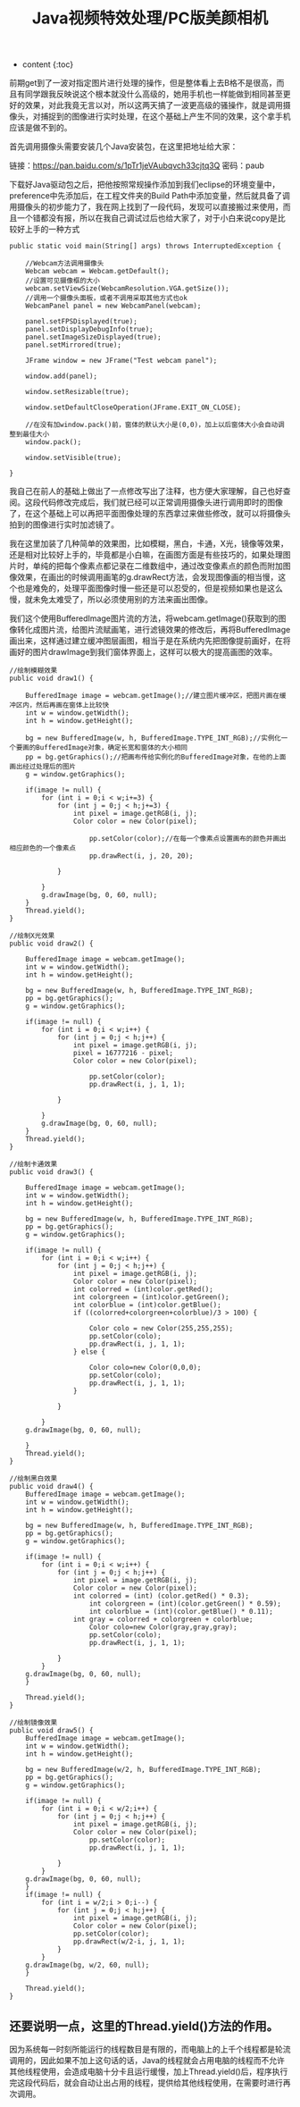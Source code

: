 ﻿---
layout: post
title:  "Java视频特效处理/PC版美颜相机"
categories: Java
tags:  Java openCV image
---

* content
{:toc}


前期get到了一波对指定图片进行处理的操作，但是整体看上去B格不是很高，而且有同学跟我反映说这个根本就没什么高级的，她用手机也一样能做到相同甚至更好的效果，对此我竟无言以对，所以这两天搞了一波更高级的骚操作，就是调用摄像头，对捕捉到的图像进行实时处理，在这个基础上产生不同的效果，这个拿手机应该是做不到的。

首先调用摄像头需要安装几个Java安装包，在这里把地址给大家：









链接：https://pan.baidu.com/s/1pTr1jeVAubqvch33cjtq3Q 密码：paub



下载好Java驱动包之后，把他按照常规操作添加到我们eclipse的环境变量中，preference中先添加后，在工程文件夹的Build Path中添加变量，然后就具备了调用摄像头的初步能力了，我在网上找到了一段代码，发现可以直接搬过来使用，而且一个错都没有报，所以在我自己调试过后也给大家了，对于小白来说copy是比较好上手的一种方式

	public static void main(String[] args) throws InterruptedException {

		//Webcam方法调用摄像头
		Webcam webcam = Webcam.getDefault();
		//设置可见摄像框的大小
		webcam.setViewSize(WebcamResolution.VGA.getSize());
		//调用一个摄像头面板，或者不调用采取其他方式也ok 
		WebcamPanel panel = new WebcamPanel(webcam);
	
		panel.setFPSDisplayed(true);
		panel.setDisplayDebugInfo(true);
		panel.setImageSizeDisplayed(true);
		panel.setMirrored(true);
	
		JFrame window = new JFrame("Test webcam panel");
	
		window.add(panel);
	
		window.setResizable(true);
	
		window.setDefaultCloseOperation(JFrame.EXIT_ON_CLOSE);
	
		//在没有加window.pack()前，窗体的默认大小是(0,0)，加上以后窗体大小会自动调整到最佳大小
		window.pack();
	
		window.setVisible(true);
	
	}

我自己在前人的基础上做出了一点修改写出了注释，也方便大家理解，自己也好查阅。这段代码修改完成后，我们就已经可以正常调用摄像头进行调用即时的图像了，在这个基础上可以再把平面图像处理的东西拿过来做些修改，就可以将摄像头拍到的图像进行实时加滤镜了。



我在这里加装了几种简单的效果图，比如模糊，黑白，卡通，X光，镜像等效果，还是相对比较好上手的，毕竟都是小白嘛，在画图方面是有些技巧的，如果处理图片时，单纯的把每个像素点都记录在二维数组中，通过改变像素点的颜色而附加图像效果，在画出的时候调用画笔的g.drawRect方法，会发现图像画的相当慢，这个也是难免的，处理平面图像时慢一些还是可以忍受的，但是视频如果也是这么慢，就未免太难受了，所以必须使用别的方法来画出图像。



我们这个使用BufferedImage图片流的方法，将webcam.getImage()获取到的图像转化成图片流，给图片流赋画笔，进行滤镜效果的修改后，再将BufferedImage画出来，这样通过建立缓冲图层画图，相当于是在系统内先把图像提前画好，在将画好的图片drawImage到我们窗体界面上，这样可以极大的提高画图的效率。

	//绘制模糊效果
	public void draw1() {
		
		BufferedImage image = webcam.getImage();//建立图片缓冲区，把图片画在缓冲区内，然后再画在窗体上比较快
		int w = window.getWidth();
		int h = window.getHeight();
		
		bg = new BufferedImage(w, h, BufferedImage.TYPE_INT_RGB);//实例化一个要画的BufferedImage对象，确定长宽和窗体的大小相同
		pp = bg.getGraphics();//把画布传给实例化的BufferedImage对象，在他的上面画出经过处理后的图片
		g = window.getGraphics();
		
		if(image != null) {
			for (int i = 0;i < w;i+=3) {
    			for (int j = 0;j < h;j+=3) {
    				int pixel = image.getRGB(i, j);
    				Color color = new Color(pixel);
        			
        				pp.setColor(color);//在每一个像素点设置画布的颜色并画出相应颜色的一个像素点
        				pp.drawRect(i, j, 20, 20);
        			
    			}

    		}
			g.drawImage(bg, 0, 60, null);
		}
		Thread.yield();
	}
	
	//绘制X光效果
	public void draw2() {
		
		BufferedImage image = webcam.getImage();
		int w = window.getWidth();
		int h = window.getHeight();
		
		bg = new BufferedImage(w, h, BufferedImage.TYPE_INT_RGB);
		pp = bg.getGraphics();
		g = window.getGraphics();
		
		if(image != null) {
			for (int i = 0;i < w;i++) {
    			for (int j = 0;j < h;j++) {
    				int pixel = image.getRGB(i, j);
    				pixel = 16777216 - pixel;
    				Color color = new Color(pixel);
        			
        				pp.setColor(color);
        				pp.drawRect(i, j, 1, 1);
        			
    			}
	
    		}
			g.drawImage(bg, 0, 60, null);
		}
		Thread.yield();
	}
	
	//绘制卡通效果
	public void draw3() {
		
		BufferedImage image = webcam.getImage();
		int w = window.getWidth();
		int h = window.getHeight();
		
		bg = new BufferedImage(w, h, BufferedImage.TYPE_INT_RGB);
		pp = bg.getGraphics();
		g = window.getGraphics();
		
		if(image != null) {
			for (int i = 0;i < w;i++) {
    			for (int j = 0;j < h;j++) {
    				int pixel = image.getRGB(i, j);
    				Color color = new Color(pixel);
        			int colorred = (int)color.getRed();
        			int colorgreen = (int)color.getGreen();
        			int colorblue = (int)color.getBlue();	        		
        			if ((colorred+colorgreen+colorblue)/3 > 100) {

        				Color colo = new Color(255,255,255);
        				pp.setColor(colo);
        				pp.drawRect(i, j, 1, 1);
        			} else {
        			
        				Color colo=new Color(0,0,0);
        				pp.setColor(colo);
        				pp.drawRect(i, j, 1, 1);
        			}
    			
    			}
	
    		}
		g.drawImage(bg, 0, 60, null);
		
		}
		Thread.yield();
	}

	//绘制黑白效果
	public void draw4() {
		BufferedImage image = webcam.getImage();
		int w = window.getWidth();
		int h = window.getHeight();
	
		bg = new BufferedImage(w, h, BufferedImage.TYPE_INT_RGB);
		pp = bg.getGraphics();
		g = window.getGraphics();
		
		if(image != null) {
			for (int i = 0;i < w;i++) {
    			for (int j = 0;j < h;j++) {
    				int pixel = image.getRGB(i, j);
    				Color color = new Color(pixel);
    				int colorred = (int) (color.getRed() * 0.3);
        				int colorgreen = (int)(color.getGreen() * 0.59);
        				int colorblue = (int)(color.getBlue() * 0.11);
    				int gray = colorred + colorgreen + colorblue;
        				Color colo=new Color(gray,gray,gray);
        				pp.setColor(colo);
        				pp.drawRect(i, j, 1, 1);
        		
    			}
    		}
		g.drawImage(bg, 0, 60, null);
		}
	
		Thread.yield();
	}

	//绘制镜像效果
	public void draw5() {
		BufferedImage image = webcam.getImage();
		int w = window.getWidth();
		int h = window.getHeight();
		
		bg = new BufferedImage(w/2, h, BufferedImage.TYPE_INT_RGB);
		pp = bg.getGraphics();
		g = window.getGraphics();
		
		if(image != null) {
			for (int i = 0;i < w/2;i++) {
    			for (int j = 0;j < h;j++) {
    				int pixel = image.getRGB(i, j);
    				Color color = new Color(pixel);
        				pp.setColor(color);
        				pp.drawRect(i, j, 1, 1);
        		
    			}
    		}
		g.drawImage(bg, 0, 60, null);
		}
		if(image != null) {
			for (int i = w/2;i > 0;i--) {
    			for (int j = 0;j < h;j++) {
    				int pixel = image.getRGB(i, j);
    				Color color = new Color(pixel);
    				pp.setColor(color);
        			pp.drawRect(w/2-i, j, 1, 1);
    			}
    		}
		g.drawImage(bg, w/2, 60, null);
		}
	
		Thread.yield();
	}

## 还要说明一点，这里的Thread.yield()方法的作用。



因为系统每一时刻所能运行的线程数目是有限的，而电脑上的上千个线程都是轮流调用的，因此如果不加上这句话的话，Java的线程就会占用电脑的线程而不允许其他线程使用，会造成电脑十分卡且运行缓慢，加上Thread.yield()后，程序执行完这段代码后，就会自动让出占用的线程，提供给其他线程使用，在需要时进行再次调用。